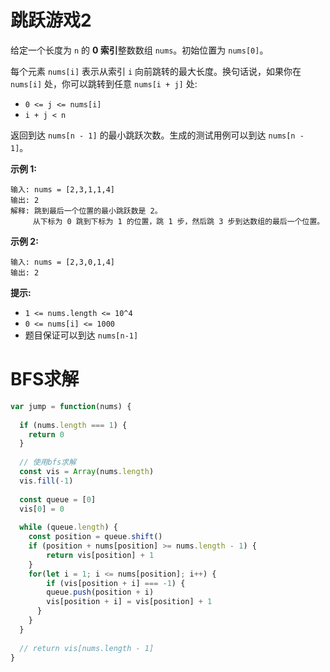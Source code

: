 # 跳跃游戏2

给定一个长度为 `n` 的 **0 索引**整数数组 `nums`。初始位置为 `nums[0]`。

每个元素 `nums[i]` 表示从索引 `i` 向前跳转的最大长度。换句话说，如果你在 `nums[i]` 处，你可以跳转到任意 `nums[i + j]` 处:

- `0 <= j <= nums[i]` 
- `i + j < n`

返回到达 `nums[n - 1]` 的最小跳跃次数。生成的测试用例可以到达 `nums[n - 1]`。

 

**示例 1:**

```
输入: nums = [2,3,1,1,4]
输出: 2
解释: 跳到最后一个位置的最小跳跃数是 2。
     从下标为 0 跳到下标为 1 的位置，跳 1 步，然后跳 3 步到达数组的最后一个位置。
```

**示例 2:**

```
输入: nums = [2,3,0,1,4]
输出: 2
```

 

**提示:**

- `1 <= nums.length <= 10^4`
- `0 <= nums[i] <= 1000`
- 题目保证可以到达 `nums[n-1]`

# BFS求解

```js
var jump = function(nums) {
  
  if (nums.length === 1) {
    return 0
  }
  
  // 使用bfs求解
  const vis = Array(nums.length)
  vis.fill(-1)
  
  const queue = [0]
  vis[0] = 0
  
  while (queue.length) {
    const position = queue.shift()
    if (position + nums[position] >= nums.length - 1) {
    	return vis[position] + 1
    }
    for(let i = 1; i <= nums[position]; i++) {
    	if (vis[position + i] === -1) {
        queue.push(position + i)
        vis[position + i] = vis[position] + 1
      }
    }
  }
  
  // return vis[nums.length - 1]
}
```